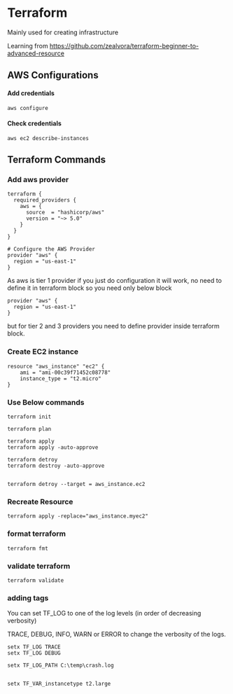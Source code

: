 # Terraform

Mainly used for creating infrastructure

Learning from https://github.com/zealvora/terraform-beginner-to-advanced-resource

## AWS Configurations

#### Add credentials

```
aws configure
```

#### Check credentials

```
aws ec2 describe-instances
```

## Terraform Commands

### Add aws provider

```
terraform {
  required_providers {
    aws = {
      source  = "hashicorp/aws"
      version = "~> 5.0"
    }
  }
}

# Configure the AWS Provider
provider "aws" {
  region = "us-east-1"
}
```

As aws is tier 1 provider if you just do configuration
it will work, no need to define it in terraform block
so you need only below block

```
provider "aws" {
  region = "us-east-1"
}
```

but for tier 2 and 3 providers you need to define provider
inside terraform block.

### Create EC2 instance

```
resource "aws_instance" "ec2" {
    ami = "ami-00c39f71452c08778"
    instance_type = "t2.micro"
}
```

### Use Below commands

```
terraform init

terraform plan

terraform apply
terraform apply -auto-approve

terraform detroy
terraform destroy -auto-approve


terraform detroy --target = aws_instance.ec2
```

### Recreate Resource

```
terraform apply -replace="aws_instance.myec2"
```

### format terraform

```
terraform fmt
```

### validate terraform

```
terraform validate
```

### adding tags

You can set TF_LOG to one of the log levels (in order of decreasing verbosity)

TRACE, DEBUG, INFO, WARN or ERROR to change the verbosity of the logs.

```
setx TF_LOG TRACE
setx TF_LOG DEBUG

setx TF_LOG_PATH C:\temp\crash.log


setx TF_VAR_instancetype t2.large
```
